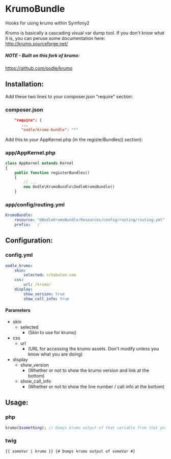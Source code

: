 KrumoBundle
===========

Hooks for using krumo within Symfony2

Krumo is basically a cascading visual var dump tool.  If you don't know what it is, you can peruse some documentation here: http://krumo.sourceforge.net/

##### NOTE - Built on this fork of krumo:
https://github.com/oodle/krumo

Installation:
-------------
Add these two lines to your composer.json "require" section:

### composer.json
```json
    "require": {
       ...
       "oodle/krumo-bundle": "*"
```

Add this to your AppKernel.php (in the registerBundles() section):

### app/AppKernel.php
```php
class AppKernel extends Kernel
{
    public function registerBundles()
    {
        // ...
        new Oodle\KrumoBundle\OodleKrumoBundle()
    }
```

### app/config/routing.yml
```yaml
KrumoBundle:
    resource: "@OodleKrumoBundle/Resources/config/routing/routing.yml"
    prefix:   /
```	

Configuration:
--------------

### config.yml
```yaml
oodle_krumo:
    skin:
        selected: schabalon.com
    css:
        url: /krumo/
    display:
        show_version: true
        show_call_info: true
```

#### Parameters

* skin
	* selected
		* (Skin to use for krumo)
* css
	* url
		* (URL for accessing the krumo assets.  Don't modify unless you know what you are doing)
* display
	* show_version
		* (Whether or not to show the krumo version and link at the bottom)
	* show_call_info
		* (Whether or not to show the line number / call info at the bottom)

Usage:
------

### php
```php
krumo($something); // Dumps krumo output of that variable from that point
```

### twig
```twig
{{ someVar | krumo }} {# Dumps krumo output of someVar #}
```

